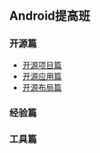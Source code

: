 Android提高班
---


### 开源篇
* [开源项目篇](./开源篇/开源项目篇.md)
* [开源应用篇](./开源篇/开源应用篇.md)
* [开源布局篇](./开源篇/开源布局篇.md)

### 经验篇

### 工具篇
